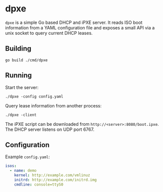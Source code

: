 # dpxe

`dpxe` is a simple Go based DHCP and iPXE server. It reads ISO boot
information from a YAML configuration file and exposes a small API via a
unix socket to query current DHCP leases.

## Building

```
go build ./cmd/dpxe
```

## Running

Start the server:

```
./dpxe -config config.yaml
```

Query lease information from another process:

```
./dpxe -client
```

The iPXE script can be downloaded from `http://<server>:8080/boot.ipxe`.
The DHCP server listens on UDP port 6767.

## Configuration

Example `config.yaml`:

```yaml
isos:
  - name: demo
    kernel: http://example.com/vmlinuz
    initrd: http://example.com/initrd.img
    cmdline: console=ttyS0
```
